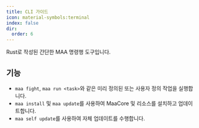 ```yaml
---
title: CLI 가이드
icon: material-symbols:terminal
index: false
dir:
  order: 6
---
```


Rust로 작성된 간단한 MAA 명령행 도구입니다.

## 기능

- `maa fight`, `maa run <task>`와 같은 미리 정의된 또는 사용자 정의 작업을 실행합니다.
- `maa install` 및 `maa update`를 사용하여 MaaCore 및 리소스를 설치하고 업데이트합니다.
- `maa self update`를 사용하여 자체 업데이트를 수행합니다.

<Catalog base='/ko-kr/manual/cli/' />
